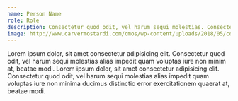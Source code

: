 ```yaml
---
name: Person Name
role: Role
description: Consectetur quod odit, vel harum sequi molestias. Consectetur quod odit, vel harum sequi molestias.
image: http://www.carvermostardi.com/cmos/wp-content/uploads/2018/05/corporate_headshots_tampa_004.jpg
---
```


Lorem ipsum dolor, sit amet consectetur adipisicing elit. Consectetur quod odit, vel harum sequi molestias alias impedit quam voluptas iure non minim at, beatae modi. Lorem ipsum dolor, sit amet consectetur adipisicing elit. Consectetur quod odit, vel harum sequi molestias alias impedit quam voluptas iure non minima ducimus distinctio error exercitationem quaerat at, beatae modi.
